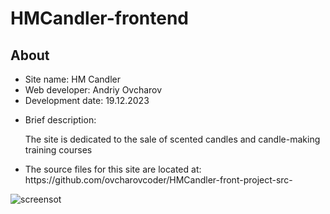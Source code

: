 # HMCandler-frontend
<h2>About</h2>
<ul>
  <li>Site name: HM Candler</li>
  <li>Web developer: Andriy Ovcharov</li>
  <li>Development date: 19.12.2023</li>
  <li>
    <p>Brief description:</p>
    <p>The site is dedicated to the sale of scented candles and candle-making training courses</p>
  </li>
  <li>The source files for this site are located at: https://github.com/ovcharovcoder/HMCandler-front-project-src-</li>
</ul>

<img src="screenshot.png" alt="screensot">
